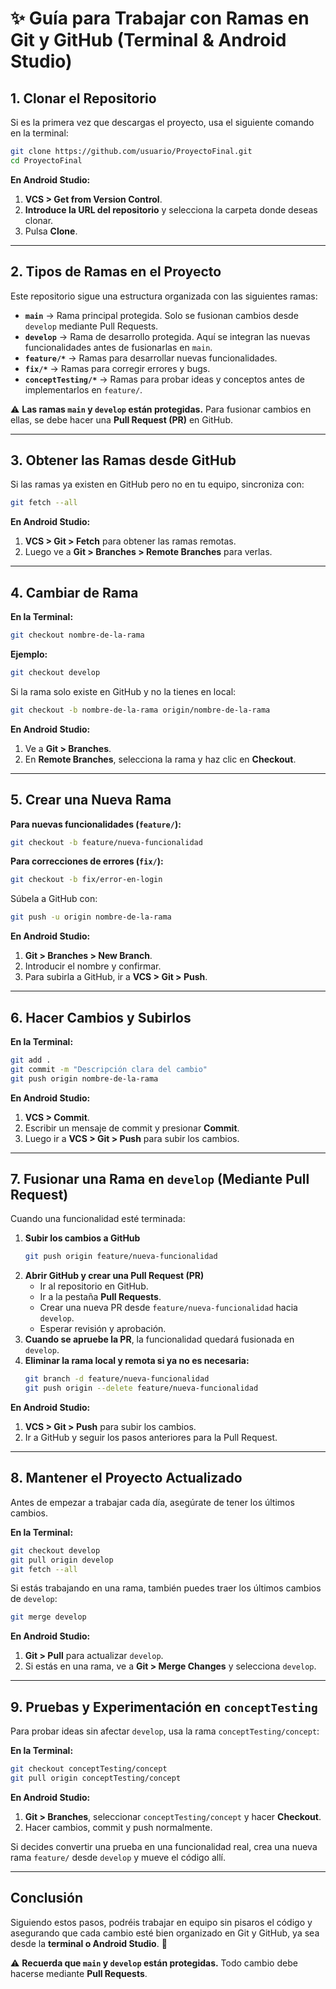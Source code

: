 # ✨ Guía para Trabajar con Ramas en Git y GitHub (Terminal & Android Studio)

## **1. Clonar el Repositorio**

Si es la primera vez que descargas el proyecto, usa el siguiente comando en la terminal:

```bash
git clone https://github.com/usuario/ProyectoFinal.git
cd ProyectoFinal
```

**En Android Studio:**

1. **VCS > Get from Version Control**.
2. **Introduce la URL del repositorio** y selecciona la carpeta donde deseas clonar.
3. Pulsa **Clone**.

---

## **2. Tipos de Ramas en el Proyecto**

Este repositorio sigue una estructura organizada con las siguientes ramas:

- **`main`** → Rama principal protegida. Solo se fusionan cambios desde `develop` mediante Pull Requests.
- **`develop`** → Rama de desarrollo protegida. Aquí se integran las nuevas funcionalidades antes de fusionarlas en `main`.
- **`feature/*`** → Ramas para desarrollar nuevas funcionalidades.
- **`fix/*`** → Ramas para corregir errores y bugs.
- **`conceptTesting/*`** → Ramas para probar ideas y conceptos antes de implementarlos en `feature/`.

⚠ **Las ramas `main` y `develop` están protegidas.** Para fusionar cambios en ellas, se debe hacer una **Pull Request (PR)** en GitHub.

---

## **3. Obtener las Ramas desde GitHub**

Si las ramas ya existen en GitHub pero no en tu equipo, sincroniza con:

```bash
git fetch --all
```

**En Android Studio:**

1. **VCS > Git > Fetch** para obtener las ramas remotas.
2. Luego ve a **Git > Branches > Remote Branches** para verlas.

---

## **4. Cambiar de Rama**

**En la Terminal:**

```bash
git checkout nombre-de-la-rama
```

**Ejemplo:**

```bash
git checkout develop
```

Si la rama solo existe en GitHub y no la tienes en local:

```bash
git checkout -b nombre-de-la-rama origin/nombre-de-la-rama
```

**En Android Studio:**

1. Ve a **Git > Branches**.
2. En **Remote Branches**, selecciona la rama y haz clic en **Checkout**.

---

## **5. Crear una Nueva Rama**

**Para nuevas funcionalidades (`feature/`):**

```bash
git checkout -b feature/nueva-funcionalidad
```

**Para correcciones de errores (`fix/`):**

```bash
git checkout -b fix/error-en-login
```

Súbela a GitHub con:

```bash
git push -u origin nombre-de-la-rama
```

**En Android Studio:**

1. **Git > Branches > New Branch**.
2. Introducir el nombre y confirmar.
3. Para subirla a GitHub, ir a **VCS > Git > Push**.

---

## **6. Hacer Cambios y Subirlos**

**En la Terminal:**

```bash
git add .
git commit -m "Descripción clara del cambio"
git push origin nombre-de-la-rama
```

**En Android Studio:**

1. **VCS > Commit**.
2. Escribir un mensaje de commit y presionar **Commit**.
3. Luego ir a **VCS > Git > Push** para subir los cambios.

---

## **7. Fusionar una Rama en `develop` (Mediante Pull Request)**

Cuando una funcionalidad esté terminada:

1. **Subir los cambios a GitHub**
   ```bash
   git push origin feature/nueva-funcionalidad
   ```
2. **Abrir GitHub y crear una Pull Request (PR)**
    - Ir al repositorio en GitHub.
    - Ir a la pestaña **Pull Requests**.
    - Crear una nueva PR desde `feature/nueva-funcionalidad` hacia `develop`.
    - Esperar revisión y aprobación.
3. **Cuando se apruebe la PR**, la funcionalidad quedará fusionada en `develop`.
4. **Eliminar la rama local y remota si ya no es necesaria:**
   ```bash
   git branch -d feature/nueva-funcionalidad
   git push origin --delete feature/nueva-funcionalidad
   ```

**En Android Studio:**

1. **VCS > Git > Push** para subir los cambios.
2. Ir a GitHub y seguir los pasos anteriores para la Pull Request.

---

## **8. Mantener el Proyecto Actualizado**

Antes de empezar a trabajar cada día, asegúrate de tener los últimos cambios.

**En la Terminal:**

```bash
git checkout develop
git pull origin develop
git fetch --all
```

Si estás trabajando en una rama, también puedes traer los últimos cambios de `develop`:

```bash
git merge develop
```

**En Android Studio:**

1. **Git > Pull** para actualizar `develop`.
2. Si estás en una rama, ve a **Git > Merge Changes** y selecciona `develop`.

---

## **9. Pruebas y Experimentación en `conceptTesting`**

Para probar ideas sin afectar `develop`, usa la rama `conceptTesting/concept`:

**En la Terminal:**

```bash
git checkout conceptTesting/concept
git pull origin conceptTesting/concept
```

**En Android Studio:**

1. **Git > Branches**, seleccionar `conceptTesting/concept` y hacer **Checkout**.
2. Hacer cambios, commit y push normalmente.

Si decides convertir una prueba en una funcionalidad real, crea una nueva rama `feature/` desde `develop` y mueve el código allí.

---

## **Conclusión**

Siguiendo estos pasos, podréis trabajar en equipo sin pisaros el código y asegurando que cada cambio esté bien organizado en Git y GitHub, ya sea desde la **terminal o Android Studio**. 🚀

⚠ **Recuerda que `main` y `develop` están protegidas.** Todo cambio debe hacerse mediante **Pull Requests**.

